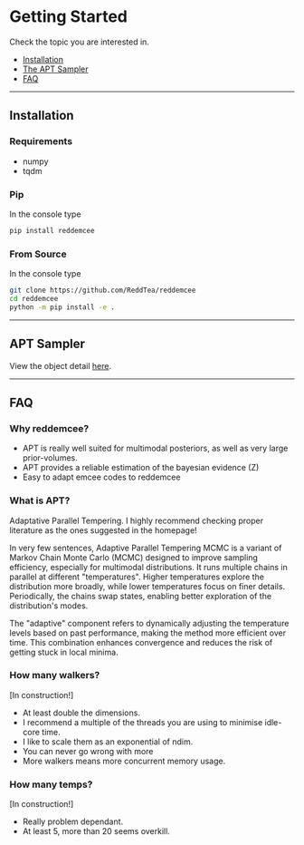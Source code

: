 # Getting Started

Check the topic you are interested in.

- [Installation](#installation)
- [The APT Sampler](#apt-sampler)
- [FAQ](#faq)

---


## Installation

### Requirements

- numpy
- tqdm

### Pip
In the console type
```sh
pip install reddemcee
```

### From Source
In the console type
```sh
git clone https://github.com/ReddTea/reddemcee
cd reddemcee
python -m pip install -e .
```

---
## APT Sampler
View the object detail [here](the-apt-sampler.md).

---
## FAQ

### Why reddemcee?
- APT is really well suited for multimodal posteriors, as well as very large prior-volumes.
- APT provides a reliable estimation of the bayesian evidence (Z)
- Easy to adapt emcee codes to reddemcee

### What is APT?
Adaptative Parallel Tempering. I highly recommend checking proper literature as the ones suggested in the homepage!

In very few sentences, Adaptive Parallel Tempering MCMC is a variant of Markov Chain Monte Carlo (MCMC) designed to improve sampling efficiency, especially for multimodal distributions. It runs multiple chains in parallel at different "temperatures". Higher temperatures explore the distribution more broadly, while lower temperatures focus on finer details. Periodically, the chains swap states, enabling better exploration of the distribution's modes. 

The "adaptive" component refers to dynamically adjusting the temperature levels based on past performance, making the method more efficient over time. This combination enhances convergence and reduces the risk of getting stuck in local minima.


### How many walkers?
[In construction!]

- At least double the dimensions.
- I recommend a multiple of the threads you are using to minimise idle-core time.
- I like to scale them as an exponential of ndim.
- You can never go wrong with more
- More walkers means more concurrent memory usage.


### How many temps?
[In construction!]

- Really problem dependant.
- At least 5, more than 20 seems overkill.



